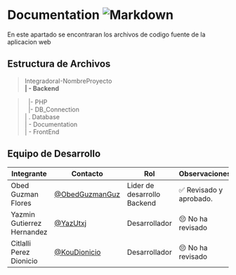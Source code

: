 # Documentation  ![Markdown](    https://img.shields.io/badge/PHP-777BB4?style=for-the-badge&logo=php&logoColor=white)


 En este apartado se encontraran los archivos de codigo fuente de la aplicacion web
## Estructura de Archivos

>IntegradoraI-NombreProyecto<br>
>**| - Backend** <br>


>&nbsp;&nbsp;|- PHP<br>
>&nbsp;&nbsp;|- DB_Connection<br>
>| . Database<br>
>| - Documentation<br>
>| - FrontEnd


## Equipo de Desarrollo

|Integrante|Contacto|Rol|Observaciones|
|------------|--------|---|---|
|Obed Guzman Flores|[@ObedGuzmanGuz](https://github.com/ObedGuzmanGuz)|Lider de desarrollo Backend|✅ Revisado y aprobado.|
|Yazmin Gutierrez Hernandez|[@YazUtxj](https://github.com/YazUtxj)| Desarrollador |😔 No ha revisado|
|Citlalli Perez Dionicio|[@KouDionicio](https://github.com/KouDionicio)|Desarrollador |😔 No ha revisado|

